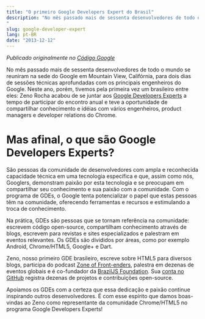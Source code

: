 ```yaml
---
title: "O primeiro Google Developers Expert do Brasil"
description: "No mês passado mais de sessenta desenvolvedores de todo o mundo se reuniram na sede do Google em Mountain View, Califórnia, para dois dias de sessões técnicas aprofundadas com os principais engenheiros do Google. Neste ano, porém, tivemos pela primeira vez um brasileiro entre eles: Zeno Rocha acabou de se juntar aos Google Developers Experts a tempo de participar do encontro anual e teve a oportunidade de compartilhar conhecimento e idéias com vários engenheiros, product managers e developer relations do Chrome.
"
slug: google-developer-expert
lang: pt-BR
date: "2013-12-12"
---
```


_Publicado originalmente no [Código Google](http://codigo-google.blogspot.com.br/2013/12/o-primeiro-google-developers-expert-do.html)_

No mês passado mais de sessenta desenvolvedores de todo o mundo se reuniram na sede do Google em Mountain View, Califórnia, para dois dias de sessões técnicas aprofundadas com os principais engenheiros do Google. Neste ano, porém, tivemos pela primeira vez um brasileiro entre eles: Zeno Rocha acabou de se juntar aos [Google Developers Experts](https://developers.google.com/experts/) a tempo de participar do encontro anual e teve a oportunidade de compartilhar conhecimento e idéias com vários engenheiros, product managers e developer relations do Chrome.

# Mas afinal, o que são Google Developers Experts?

São pessoas da comunidade de desenvolvedores com ampla e reconhecida capacidade técnica em uma tecnologia específica e que, assim como nós, Googlers, demonstram paixão por esta tecnologia e se preocupam em compartilhar seu conhecimento e sua paixão com a comunidade. Com o programa de GDEs, o Google tenta potencializar o papel que estas pessoas têm na comunidade, oferecendo ferramentas e recursos e estimulando a troca de conhecimento.

Na prática, GDEs são pessoas que se tornam referência na comunidade: escrevem código open-source, compartilham conhecimento através de blogs, escrevem para revistas e sites especializados e palestram em eventos relevantes. Os GDEs são divididos por áreas, como por exemplo Android, Chrome/HTML5, Google+ e Dart.

Zeno, nosso primeiro GDE brasileiro, escreve sobre HTML5 para diversos blogs, participa do podcast [Zone of Front-enders](http://zofe.com.br/), palestra em dezenas de eventos globais e é co-fundador da [BrazilJS Foundation](http://braziljs.org/). Sua [conta no GitHub](https://github.com/zenorocha) registra dezenas de projetos e contribuições open-source.

Apoiamos os GDEs com a certeza que essa dedicação e paixão continue inspirando outros desenvolvedores. É com esse espírito que damos boas-vindas ao Zeno como representante da comunidade Chrome/HTML5 no programa Google Developers Experts!
